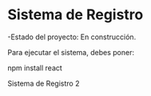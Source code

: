 <h1> Sistema de Registro</h1>

-Estado del proyecto: En construcción.

Para ejecutar el sistema, debes poner:

npm install react

Sistema de Registro 2
